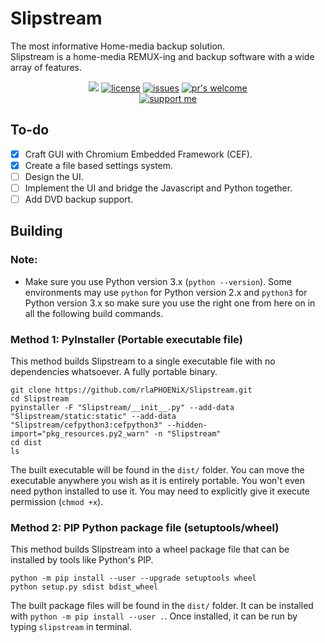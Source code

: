 # Slipstream

The most informative Home-media backup solution.  
Slipstream is a home-media REMUX-ing and backup software with a wide array of features.

<p align="center">
<a href="https://python.org"><img src="https://img.shields.io/badge/python-3.7%2B-informational?style=flat-square" /></a>
<a href="https://github.com/rlaPHOENiX/Slipstream/blob/master/LICENSE"><img alt="license" src="https://img.shields.io/github/license/rlaPHOENiX/Slipstream?style=flat-square" /></a>
<a href="https://github.com/rlaPHOENiX/Slipstream/issues"><img alt="issues" src="https://img.shields.io/github/issues/rlaPHOENiX/Slipstream?style=flat-square" /></a>
<a href="http://makeapullrequest.com"><img alt="pr's welcome" src="https://img.shields.io/badge/PRs-welcome-brightgreen.svg?style=flat-square" /></a>
<br>
<a href="https://ko-fi.com/W7W01KX2G"><img alt="support me" src="https://www.ko-fi.com/img/githubbutton_sm.svg" /></a>
</p>

## To-do

- [X] Craft GUI with Chromium Embedded Framework (CEF).
- [X] Create a file based settings system.
- [ ] Design the UI.
- [ ] Implement the UI and bridge the Javascript and Python together.
- [ ] Add DVD backup support.

## Building

### Note:

- Make sure you use Python version 3.x (`python --version`). Some environments may use `python` for Python version 2.x and `python3` for Python version 3.x so make sure you use the right one from here on in all the following build commands.

### Method 1: PyInstaller (Portable executable file)

This method builds Slipstream to a single executable file with no dependencies whatsoever. A fully portable binary.

```
git clone https://github.com/rlaPHOENiX/Slipstream.git
cd Slipstream
pyinstaller -F "Slipstream/__init__.py" --add-data "Slipstream/static:static" --add-data "Slipstream/cefpython3:cefpython3" --hidden-import="pkg_resources.py2_warn" -n "Slipstream"
cd dist
ls
```

The built executable will be found in the `dist/` folder. You can move the executable anywhere you wish as it is entirely portable. You won't even need python installed to use it. You may need to explicitly give it execute permission (`chmod +x`).

### Method 2: PIP Python package file (setuptools/wheel)

This method builds Slipstream into a wheel package file that can be installed by tools like Python's PIP.

```
python -m pip install --user --upgrade setuptools wheel
python setup.py sdist bdist_wheel
```

The built package files will be found in the `dist/` folder. It can be installed with `python -m pip install --user .`. Once installed, it can be run by typing `slipstream` in terminal.
